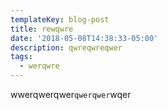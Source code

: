 ```yaml
---
templateKey: blog-post
title: rewqwre
date: '2018-05-08T14:38:33-05:00'
description: qwreqwreqwer
tags:
  - werqwre
---
```

wwerqwerqwer`qwerqwer`wqer
